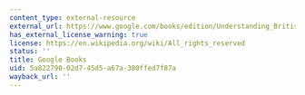 ```yaml
---
content_type: external-resource
external_url: https://www.google.com/books/edition/Understanding_British_Party_Politics/FFN69PhXzykC?hl=en&gbpv=1
has_external_license_warning: true
license: https://en.wikipedia.org/wiki/All_rights_reserved
status: ''
title: Google Books
uid: 5a822790-02d7-45d5-a67a-380ffed7f87a
wayback_url: ''
---
```

